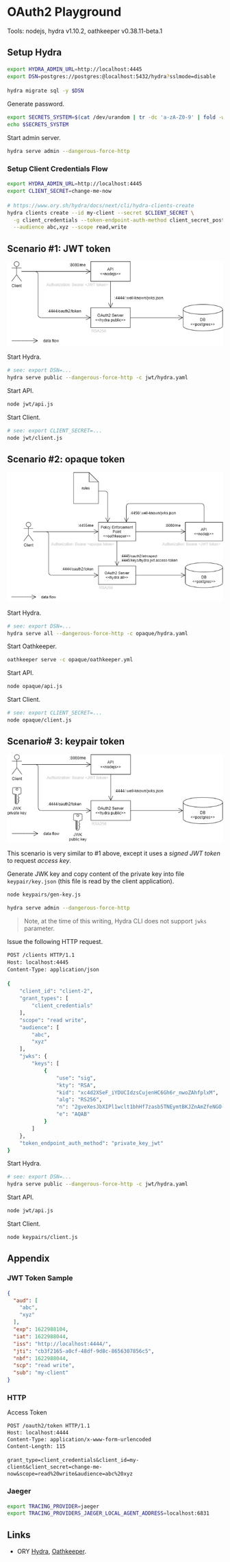 # OAuth2 Playground

Tools: nodejs, hydra v1.10.2, oathkeeper v0.38.11-beta.1

## Setup Hydra

```sh
export HYDRA_ADMIN_URL=http://localhost:4445
export DSN=postgres://postgres:@localhost:5432/hydra?sslmode=disable

hydra migrate sql -y $DSN
```

Generate password.

```sh
export SECRETS_SYSTEM=$(cat /dev/urandom | tr -dc 'a-zA-Z0-9' | fold -w 32 | head -n 1)
echo $SECRETS_SYSTEM
```

Start admin server.

```sh
hydra serve admin --dangerous-force-http
```

### Setup Client Credentials Flow

```sh
export HYDRA_ADMIN_URL=http://localhost:4445
export CLIENT_SECRET=change-me-now

# https://www.ory.sh/hydra/docs/next/cli/hydra-clients-create
hydra clients create --id my-client --secret $CLIENT_SECRET \
  -g client_credentials --token-endpoint-auth-method client_secret_post \
  --audience abc,xyz --scope read,write
```

## Scenario #1: JWT token

![Scenario #1: JWT token](misc/scenarios-jwt-token.png)

Start Hydra.

```sh
# see: export DSN=...
hydra serve public --dangerous-force-http -c jwt/hydra.yaml
```

Start API.

```sh
node jwt/api.js
```

Start Client.

```sh
# see: export CLIENT_SECRET=...
node jwt/client.js
```

## Scenario #2: opaque token

![Scenario #2: opaque token](misc/scenarios-opaque-token.png)

Start Hydra.

```sh
# see: export DSN=...
hydra serve all --dangerous-force-http -c opaque/hydra.yaml
```

Start Oathkeeper.

```sh
oathkeeper serve -c opaque/oathkeeper.yml
```

Start API.

```sh
node opaque/api.js
```

Start Client.

```sh
# see: export CLIENT_SECRET=...
node opaque/client.js
```

## Scenario# 3: keypair token

![Scenario #3: keypair token](misc/scenarios-keypair-token.png)

This scenario is very similar to #1 above, except it uses a *signed JWT token* to request *access key*.

Generate JWK key and copy content of the private key into file `keypair/key.json` (this file is read by the client application).

```sh
node keypairs/gen-key.js
```

```sh
hydra serve admin --dangerous-force-http
```

> Note, at the time of this writing, Hydra CLI does not support `jwks` parameter.

Issue the following HTTP request.

```sh
POST /clients HTTP/1.1
Host: localhost:4445
Content-Type: application/json

{
    "client_id": "client-2",
    "grant_types": [
        "client_credentials"
    ],
    "scope": "read write",
    "audience": [
        "abc",
        "xyz"
    ],
    "jwks": {
        "keys": [
            {
                "use": "sig",
                "kty": "RSA",
                "kid": "xc4d2XSeF_iYDUCIdzsCujenHC6Gh6r_nwoZAhfplxM",
                "alg": "RS256",
                "n": "2gveXesJbXIPl1wclt1bhHf7zasb5TNEymtBKJZnAmZfeNGO-jcaRphAmRZQo33jYpl3Ww5KiEEvEzgoDuX72SXVOFKWUed90LdUAmeJbu7By6vHRo7eaRZ4hWA9dpqh5YRj4ZpKH7Hhvcik-aquZhW-SONOIPk54aRkJwOt1XJgUnHdM4Lp-1s-aEDn4KEpeXfSI1UP0txgRv8hcW4-KZDMXX4AuVdszKGj_4jX4p2YvuhGNBkRKs0Uw6vaYVTvYWBLKie87msu9qrwwsVG0SvxMx0ceJU2PspzIL9uT1COlIFANVIYJJBo41npFWpKVyocAdOe3wC2DoShxsINww",
                "e": "AQAB"
            }
        ]
    },
    "token_endpoint_auth_method": "private_key_jwt"
}
```

Start Hydra.

```sh
# see: export DSN=...
hydra serve public --dangerous-force-http -c jwt/hydra.yaml
```

Start API.

```sh
node jwt/api.js
```

Start Client.

```sh
node keypairs/client.js
```

## Appendix

### JWT Token Sample

```json
{
  "aud": [
    "abc",
    "xyz"
  ],
  "exp": 1622988104,
  "iat": 1622988044,
  "iss": "http://localhost:4444/",
  "jti": "cb3f2165-a0cf-48df-9d8c-8656307856c5",
  "nbf": 1622988044,
  "scp": "read write",
  "sub": "my-client"
}
```

### HTTP

Access Token

```http
POST /oauth2/token HTTP/1.1
Host: localhost:4444
Content-Type: application/x-www-form-urlencoded
Content-Length: 115

grant_type=client_credentials&client_id=my-client&client_secret=change-me-now&scope=read%20write&audience=abc%20xyz
```

### Jaeger

```sh
export TRACING_PROVIDER=jaeger
export TRACING_PROVIDERS_JAEGER_LOCAL_AGENT_ADDRESS=localhost:6831
```

## Links

- ORY [Hydra](https://www.ory.sh/hydra/docs/), [Oathkeeper](https://www.ory.sh/oathkeeper/docs/).
